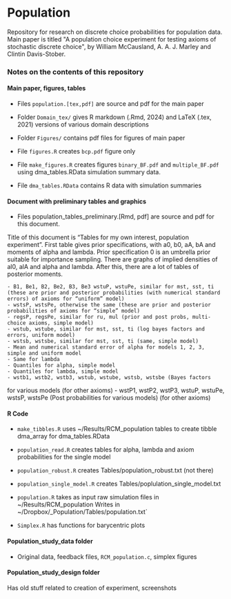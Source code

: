 # Population

Repository for research on discrete choice probabilities for population
data. Main paper is titled "A population choice experiment for testing
axioms of stochastic discrete choice", by William McCausland, A. A. J.
Marley and Clintin Davis-Stober.

### Notes on the contents of this repository

#### Main paper, figures, tables

-   Files `population.[tex,pdf]` are source and pdf for the main paper

-   Folder `Domain_tex/` gives R markdown (.Rmd, 2024) and LaTeX (.tex,
    2021) versions of various domain descriptions

-   Folder `Figures/` contains pdf files for figures of main paper

-   File `figures.R` creates `bcp.pdf` figure only

-   File `make_figures.R` creates figures `binary_BF.pdf` and
    `multiple_BF.pdf` using dma_tables.RData simulation summary data.

-   File `dma_tables.RData` contains R data with simulation summaries

#### Document with preliminary tables and graphics

-   Files population_tables_preliminary.[Rmd, pdf] are source and pdf
    for this document.

Title of this document is “Tables for my own interest, population experiment”.
First table gives prior specifications, with a0, b0, aA, bA and moments of alpha and lambda.
Prior specification 0 is an umbrella prior suitable for importance sampling.
There are graphs of implied densities of al0, alA and alpha and lambda.
After this, there are a lot of tables of posterior moments.

    - B1, Be1, B2, Be2, B3, Be3 wstuP, wstuPe, similar for mst, sst, ti (these are prior and posterior probabilities (with numerical standard errors) of axioms for “uniform” model)
    - wstsP, wstsPe, otherwise the same (these are prior and posterior probabilities of axioms for “simple” model)
    - regsP, regsPe, similar for ru, mul (prior and post probs, multi-choice axioms, simple model)
    - wstub, wstube, similar for mst, sst, ti (log bayes factors and errors, uniform model)
    - wstsb, wstsbe, similar for mst, sst, ti (same, simple model)
    - Mean and numerical standard error of alpha for models 1, 2, 3, simple and uniform model
    - Same for lambda
    - Quantiles for alpha, simple model
    - Quantiles for lambda, simple model
    - wstb1, wstb2, wstb3, wstub, wstube, wstsb, wstsbe (Bayes factors
for various models (for other axioms)
    - wstP1, wstP2, wstP3, wstuP, wstuPe, wstsP, wstsPe (Post probabilities for various models) (for other axioms)

#### R Code

- `make_tibbles.R` uses \~/Results/RCM_population tables to create tibble dma_array for dma_tables.RData

- `population_read.R` creates tables for alpha, lambda and axiom probabilities for the single model

- `population_robust.R` creates Tables/population_robust.txt (not there)

- `population_single_model.R` creates Tables/poplulation_single_model.txt

- `population.R` takes as input raw simulation files in \~/Results/RCM_population Writes
in \~/Dropbox/\_Population/Tables/population.txt`

- `Simplex.R` has functions for barycentric plots

#### Population_study_data folder

- Original data, feedback files, `RCM_population.c`, simplex figures

#### Population_study_design folder

Has old stuff related to creation of experiment, screenshots
